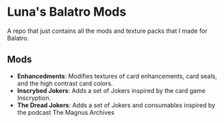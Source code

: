 # Luna's Balatro Mods

A repo that just contains all the mods and texture packs that I made for Balatro.

## Mods
- **Enhancedments**: Modifies textures of card enhancements, card seals, and the high contrast card colors.
- **Inscrybed Jokers**: Adds a set of Jokers inspired by the card game Inscryption.
- **The Dread Jokers**: Adds a set of Jokers and consumables inspired by the podcast The Magnus Archives
